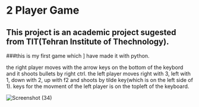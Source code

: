 # 2 Player Game
## This project is an academic project sugested from TIT(Tehran Institute of Thechnology).
###this is my first game which ] have made it with python.


the right player moves with the arrow keys on the bottom of the keybord and it shoots bullets by right ctrl.
the left player moves right with 3, left with 1, down with 2, up with f2 and shoots by tilde key(which is on the left side of 1).
keys for the movment of the left player is on the topleft of the keyboard.

![Screenshot (34)](https://user-images.githubusercontent.com/95845593/223932337-5f24f668-cb02-4272-9d50-e1530e9996a5.png)
